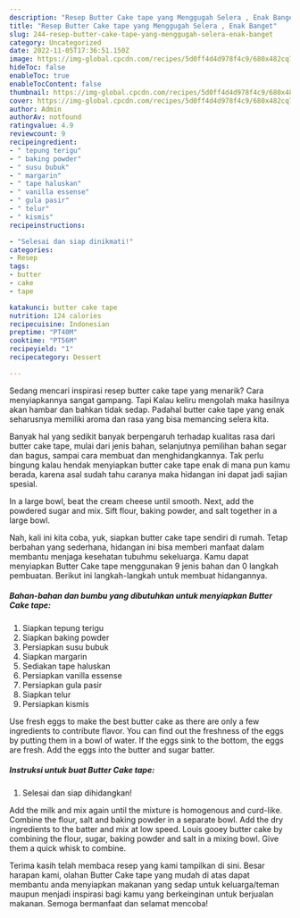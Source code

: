 ```yaml
---
description: "Resep Butter Cake tape yang Menggugah Selera , Enak Banget"
title: "Resep Butter Cake tape yang Menggugah Selera , Enak Banget"
slug: 244-resep-butter-cake-tape-yang-menggugah-selera-enak-banget
category: Uncategorized
date: 2022-11-05T17:36:51.150Z
image: https://img-global.cpcdn.com/recipes/5d0ff4d4d978f4c9/680x482cq70/butter-cake-tape-foto-resep-utama.jpg
hideToc: false
enableToc: true
enableTocContent: false
thumbnail: https://img-global.cpcdn.com/recipes/5d0ff4d4d978f4c9/680x482cq70/butter-cake-tape-foto-resep-utama.jpg
cover: https://img-global.cpcdn.com/recipes/5d0ff4d4d978f4c9/680x482cq70/butter-cake-tape-foto-resep-utama.jpg
author: Admin
authorAv: notfound
ratingvalue: 4.9
reviewcount: 9
recipeingredient:
- " tepung terigu"
- " baking powder"
- " susu bubuk"
- " margarin"
- " tape haluskan"
- " vanilla essense"
- " gula pasir"
- " telur"
- " kismis"
recipeinstructions:

- "Selesai dan siap dinikmati!"
categories:
- Resep
tags:
- butter
- cake
- tape

katakunci: butter cake tape 
nutrition: 124 calories
recipecuisine: Indonesian
preptime: "PT40M"
cooktime: "PT56M"
recipeyield: "1"
recipecategory: Dessert

---
```



Sedang mencari inspirasi resep butter cake tape yang menarik? Cara menyiapkannya sangat gampang. Tapi Kalau keliru mengolah maka hasilnya akan hambar dan bahkan tidak sedap. Padahal butter cake tape yang enak seharusnya memiliki aroma dan rasa yang bisa memancing selera kita.


Banyak hal yang sedikit banyak berpengaruh terhadap kualitas rasa dari butter cake tape, mulai dari jenis bahan, selanjutnya pemilihan bahan segar dan bagus, sampai cara membuat dan menghidangkannya. Tak perlu bingung kalau hendak menyiapkan butter cake tape enak di mana pun kamu berada, karena asal sudah tahu caranya maka hidangan ini dapat jadi sajian spesial.

In a large bowl, beat the cream cheese until smooth. Next, add the powdered sugar and mix. Sift flour, baking powder, and salt together in a large bowl.


Nah, kali ini kita coba, yuk, siapkan butter cake tape sendiri di rumah. Tetap berbahan yang sederhana, hidangan ini bisa memberi manfaat dalam membantu menjaga kesehatan tubuhmu sekeluarga. Kamu dapat menyiapkan Butter Cake tape menggunakan 9 jenis bahan dan 0 langkah pembuatan. Berikut ini langkah-langkah untuk membuat hidangannya.

<!--inarticleads1-->

##### Bahan-bahan dan bumbu yang dibutuhkan untuk menyiapkan Butter Cake tape:

1. Siapkan  tepung terigu
1. Siapkan  baking powder
1. Persiapkan  susu bubuk
1. Siapkan  margarin
1. Sediakan  tape haluskan
1. Persiapkan  vanilla essense
1. Persiapkan  gula pasir
1. Siapkan  telur
1. Persiapkan  kismis


Use fresh eggs to make the best butter cake as there are only a few ingredients to contribute flavor. You can find out the freshness of the eggs by putting them in a bowl of water. If the eggs sink to the bottom, the eggs are fresh. Add the eggs into the butter and sugar batter. 

<!--inarticleads2-->

##### Instruksi untuk buat Butter Cake tape:


1. Selesai dan siap dihidangkan!

Add the milk and mix again until the mixture is homogenous and curd-like. Combine the flour, salt and baking powder in a separate bowl. Add the dry ingredients to the batter and mix at low speed. Louis gooey butter cake by combining the flour, sugar, baking powder and salt in a mixing bowl. Give them a quick whisk to combine. 

Terima kasih telah membaca resep yang kami tampilkan di sini. Besar harapan kami, olahan Butter Cake tape yang mudah di atas dapat membantu anda menyiapkan makanan yang sedap untuk keluarga/teman maupun menjadi inspirasi bagi kamu yang berkeinginan untuk berjualan makanan. Semoga bermanfaat dan selamat mencoba!
